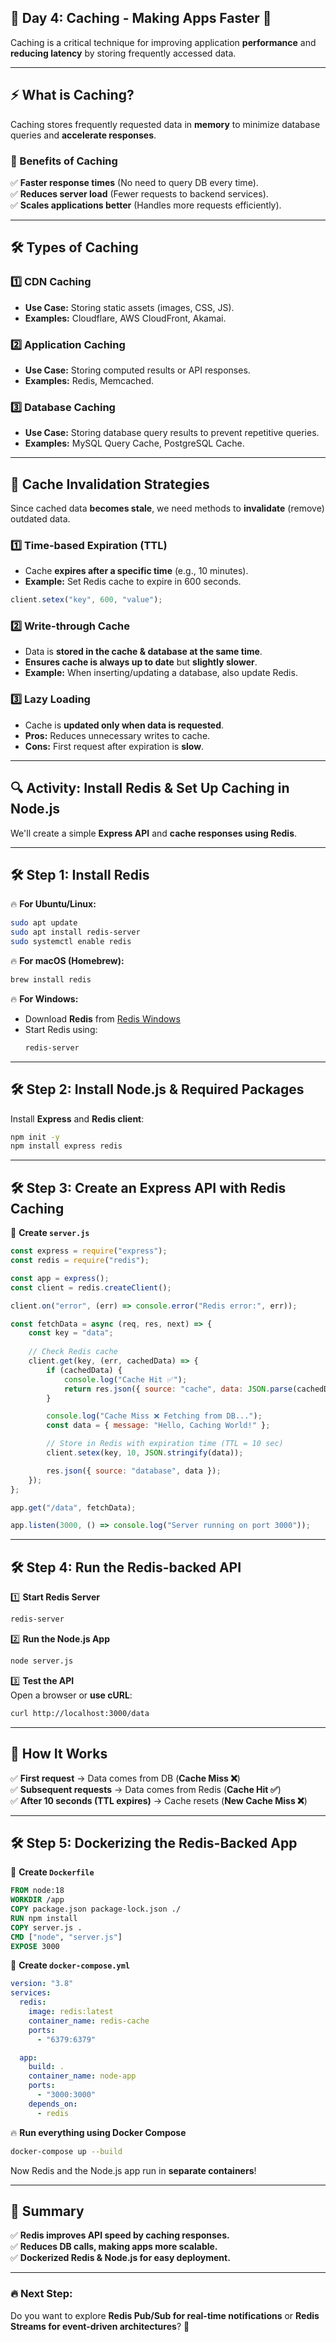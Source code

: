 ## 📅 **Day 4: Caching - Making Apps Faster** 🚀  

Caching is a critical technique for improving application **performance** and **reducing latency** by storing frequently accessed data.  

---

## **⚡ What is Caching?**  
Caching stores frequently requested data in **memory** to minimize database queries and **accelerate responses**.

### **🔹 Benefits of Caching**
✅ **Faster response times** (No need to query DB every time).  
✅ **Reduces server load** (Fewer requests to backend services).  
✅ **Scales applications better** (Handles more requests efficiently).  

---

## **🛠 Types of Caching**
### 1️⃣ **CDN Caching**  
   - **Use Case:** Storing static assets (images, CSS, JS).  
   - **Examples:** Cloudflare, AWS CloudFront, Akamai.  

### 2️⃣ **Application Caching**  
   - **Use Case:** Storing computed results or API responses.  
   - **Examples:** Redis, Memcached.  

### 3️⃣ **Database Caching**  
   - **Use Case:** Storing database query results to prevent repetitive queries.  
   - **Examples:** MySQL Query Cache, PostgreSQL Cache.  

---

## **🚀 Cache Invalidation Strategies**
Since cached data **becomes stale**, we need methods to **invalidate** (remove) outdated data.

### **1️⃣ Time-based Expiration (TTL)**
   - Cache **expires after a specific time** (e.g., 10 minutes).  
   - **Example:** Set Redis cache to expire in 600 seconds.  
   ```js
   client.setex("key", 600, "value");
   ```

### **2️⃣ Write-through Cache**
   - Data is **stored in the cache & database at the same time**.  
   - **Ensures cache is always up to date** but **slightly slower**.  
   - **Example:** When inserting/updating a database, also update Redis.

### **3️⃣ Lazy Loading**
   - Cache is **updated only when data is requested**.  
   - **Pros:** Reduces unnecessary writes to cache.  
   - **Cons:** First request after expiration is **slow**.  

---

## **🔍 Activity: Install Redis & Set Up Caching in Node.js**
We'll create a simple **Express API** and **cache responses using Redis**.

---

## **🛠 Step 1: Install Redis**
🔥 **For Ubuntu/Linux:**  
```bash
sudo apt update
sudo apt install redis-server
sudo systemctl enable redis
```
🔥 **For macOS (Homebrew):**  
```bash
brew install redis
```
🔥 **For Windows:**  
- Download **Redis** from [Redis Windows](https://github.com/microsoftarchive/redis/releases)  
- Start Redis using:  
  ```bash
  redis-server
  ```

---

## **🛠 Step 2: Install Node.js & Required Packages**
Install **Express** and **Redis client**:  
```bash
npm init -y
npm install express redis
```

---

## **🛠 Step 3: Create an Express API with Redis Caching**
📍 **Create `server.js`**
```js
const express = require("express");
const redis = require("redis");

const app = express();
const client = redis.createClient();

client.on("error", (err) => console.error("Redis error:", err));

const fetchData = async (req, res, next) => {
    const key = "data";
    
    // Check Redis cache
    client.get(key, (err, cachedData) => {
        if (cachedData) {
            console.log("Cache Hit ✅");
            return res.json({ source: "cache", data: JSON.parse(cachedData) });
        }

        console.log("Cache Miss ❌ Fetching from DB...");
        const data = { message: "Hello, Caching World!" };

        // Store in Redis with expiration time (TTL = 10 sec)
        client.setex(key, 10, JSON.stringify(data));

        res.json({ source: "database", data });
    });
};

app.get("/data", fetchData);

app.listen(3000, () => console.log("Server running on port 3000"));
```

---

## **🛠 Step 4: Run the Redis-backed API**
1️⃣ **Start Redis Server**  
```bash
redis-server
```
2️⃣ **Run the Node.js App**  
```bash
node server.js
```
3️⃣ **Test the API**  
Open a browser or **use cURL**:  
```bash
curl http://localhost:3000/data
```

---

## **🎯 How It Works**
✅ **First request** → Data comes from DB (**Cache Miss ❌**)  
✅ **Subsequent requests** → Data comes from Redis (**Cache Hit ✅**)  
✅ **After 10 seconds (TTL expires)** → Cache resets (**New Cache Miss ❌**)  

---

## **🛠 Step 5: Dockerizing the Redis-Backed App**
📍 **Create `Dockerfile`**
```dockerfile
FROM node:18
WORKDIR /app
COPY package.json package-lock.json ./
RUN npm install
COPY server.js .
CMD ["node", "server.js"]
EXPOSE 3000
```

📍 **Create `docker-compose.yml`**
```yaml
version: "3.8"
services:
  redis:
    image: redis:latest
    container_name: redis-cache
    ports:
      - "6379:6379"

  app:
    build: .
    container_name: node-app
    ports:
      - "3000:3000"
    depends_on:
      - redis
```

🔥 **Run everything using Docker Compose**  
```bash
docker-compose up --build
```
Now Redis and the Node.js app run in **separate containers**!

---

## **🎯 Summary**
✅ **Redis improves API speed by caching responses.**  
✅ **Reduces DB calls, making apps more scalable.**  
✅ **Dockerized Redis & Node.js for easy deployment.**  

---

### **🔥 Next Step:**  
Do you want to explore **Redis Pub/Sub for real-time notifications** or **Redis Streams for event-driven architectures**? 🚀